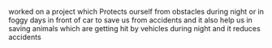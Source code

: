 worked on a project which Protects ourself from obstacles during night or in foggy days in front of car to save us from accidents and it also help us in saving animals which are getting hit by vehicles during night and it reduces accidents

